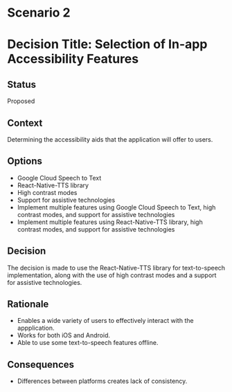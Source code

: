 <!-- # Decision record template by Michael Nygard

This is the template in [Documenting architecture decisions - Michael Nygard](http://thinkrelevance.com/blog/2011/11/15/documenting-architecture-decisions).
You can use [adr-tools](https://github.com/npryce/adr-tools) for managing the ADR files.

In each ADR file, write these sections: -->
# Scenario 2

# Decision Title: Selection of In-app Accessibility Features

## Status

Proposed

## Context

Determining the accessibility aids that the application will offer to users.

## Options

- Google Cloud Speech to Text
- React-Native-TTS library
- High contrast modes
- Support for assistive technologies
- Implement multiple features using Google Cloud Speech to Text, high contrast modes, and support for assistive technologies
- Implement multiple features using React-Native-TTS library, high contrast modes, and support for assistive technologies

## Decision

The decision is made to use the React-Native-TTS library for text-to-speech implementation, along with the use of high contrast modes and a support for assistive technologies.

## Rationale
- Enables a wide variety of users to effectively interact with the appplication.
- Works for both iOS and Android.
- Able to use some text-to-speech features offline.

## Consequences
- Differences between platforms creates lack of consistency.
